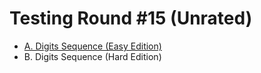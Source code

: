 # Testing Round #15 (Unrated)

- [A. Digits Sequence (Easy Edition)](https://github.com/wingkwong/codeforces/blob/master/1177/A.cpp)
- B. Digits Sequence (Hard Edition)